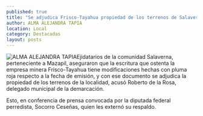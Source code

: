 ```yaml
---
published: true
title: "Se adjudica Frisco-Tayahua propiedad de los terrenos de Salaverna de modo ilegal, acusan ejidatarios"
author: ALMA ALEJANDRA TAPIA
location: Local
category: Destacadas
layout: posts
---
```


![ALMA ALEJANDRA TAPIA](http://i.imgur.com/88FhpHEm.jpg)Ejidatarios de la comunidad Salaverna, perteneciente a Mazapil, aseguraron que la escritura que ostenta la empresa minera Frisco-Tayahua tiene modificaciones hechas con pluma roja respecto a la fecha de emisión, y con ese documento se adjudica la propiedad de los terrenos de la localidad, acusó Roberto de la Rosa, delegado municipal de la demarcación. 

Esto, en conferencia de prensa convocada por la diputada federal perredista, Socorro Ceseñas, quien les externó su respaldo.
